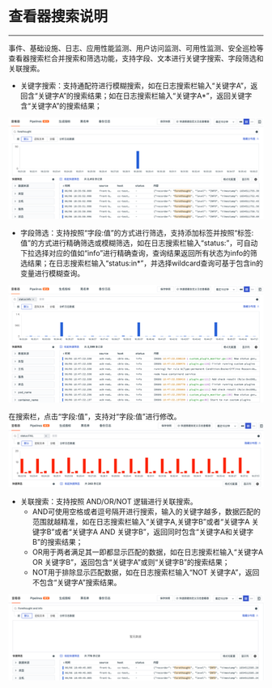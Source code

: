 # 查看器搜索说明
---


事件、基础设施、日志、应用性能监测、用户访问监测、可用性监测、安全巡检等查看器搜索栏合并搜索和筛选功能，支持字段、文本进行关键字搜索、字段筛选和关联搜索。

- 关键字搜索：支持通配符进行模糊搜索，如在日志搜索栏输入“关键字A”，返回含“关键字A”的搜索结果；如在日志搜索栏输入“关键字A*”，返回关键字含“关键字A”的搜索结果；

![](img/13.search_1.png)

- 字段筛选：支持按照“字段:值”的方式进行筛选，支持添加标签并按照“标签:值”的方式进行精确筛选或模糊筛选，如在日志搜索栏输入“status:”，可自动下拉选择对应的值如“info”进行精确查询，查询结果返回所有状态为info的筛选结果；在日志搜索栏输入“status:in*”，并选择wildcard查询可基于包含in的变量进行模糊查询。

![](img/13.search_2.1.png)

在搜索栏，点击“字段:值”，支持对“字段:值”进行修改。
![](img/13.search_3.png)

- 关联搜索：支持按照 AND/OR/NOT 逻辑进行关联搜索。
   - AND可使用空格或者逗号隔开进行搜索，输入的关键字越多，数据匹配的范围就越精准，如在日志搜索栏输入“关键字A,关键字B”或者“关键字A 关键字B”或者“关键字A AND 关键字B”，返回同时包含“关键字A和关键字B”的搜索结果；
   - OR用于两者满足其一即都显示匹配的数据，如在日志搜索栏输入“关键字A OR 关键字B”，返回包含“关键字A”或则“关键字B”的搜索结果；
   - NOT用于排除显示匹配数据，如在日志搜索栏输入“NOT 关键字A”，返回不包含“关键字A”搜索结果。

![](img/13.search_4.png)
